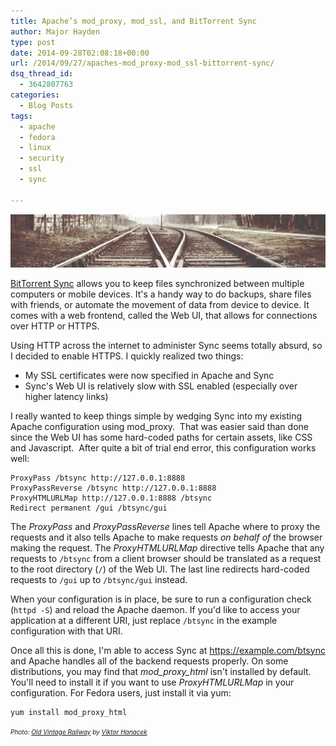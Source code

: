 ```yaml
---
title: Apache’s mod_proxy, mod_ssl, and BitTorrent Sync
author: Major Hayden
type: post
date: 2014-09-28T02:08:18+00:00
url: /2014/09/27/apaches-mod_proxy-mod_ssl-bittorrent-sync/
dsq_thread_id:
  - 3642807763
categories:
  - Blog Posts
tags:
  - apache
  - fedora
  - linux
  - security
  - ssl
  - sync

---
```

![1]

[BitTorrent Sync][2] allows you to keep files synchronized between multiple computers or mobile devices. It's a handy way to do backups, share files with friends, or automate the movement of data from device to device. It comes with a web frontend, called the Web UI, that allows for connections over HTTP or HTTPS.

Using HTTP across the internet to administer Sync seems totally absurd, so I decided to enable HTTPS. I quickly realized two things:

  * My SSL certificates were now specified in Apache and Sync
  * Sync's Web UI is relatively slow with SSL enabled (especially over higher latency links)

I really wanted to keep things simple by wedging Sync into my existing Apache configuration using mod_proxy.  That was easier said than done since the Web UI has some hard-coded paths for certain assets, like CSS and Javascript.  After quite a bit of trial end error, this configuration works well:

```
ProxyPass /btsync http://127.0.0.1:8888
ProxyPassReverse /btsync http://127.0.0.1:8888
ProxyHTMLURLMap http://127.0.0.1:8888 /btsync
Redirect permanent /gui /btsync/gui
```


The _ProxyPass_ and _ProxyPassReverse_ lines tell Apache where to proxy the requests and it also tells Apache to make requests _on behalf of_ the browser making the request. The _ProxyHTMLURLMap_ directive tells Apache that any requests to `/btsync` from a client browser should be translated as a request to the root directory (`/`) of the Web UI. The last line redirects hard-coded requests to `/gui` up to `/btsync/gui` instead.

When your configuration is in place, be sure to run a configuration check (`httpd -S`) and reload the Apache daemon. If you'd like to access your application at a different URI, just replace `/btsync` in the example configuration with that URI.

Once all this is done, I'm able to access Sync at <https://example.com/btsync> and Apache handles all of the backend requests properly. On some distributions, you may find that _mod\_proxy\_html_ isn't installed by default. You'll need to install it if you want to use _ProxyHTMLURLMap_ in your configuration. For Fedora users, just install it via yum:

```
yum install mod_proxy_html
```


<em style="font-size: 10px;">Photo: <a href="http://picjumbo.com/old-vintage-railway/">Old Vintage Railway</a> by <a href="http://twitter.com/viktorhanacek">Viktor Hanacek</a></em>

 [1]: /wp-content/uploads/2014/09/picjumbo.com_IMG_6970-e1411869964358.jpg
 [2]: https://www.getsync.com/
